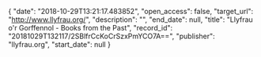 {
  "date": "2018-10-29T13:21:17.483852", 
  "open_access": false, 
  "target_url": "http://www.llyfrau.org/", 
  "description": "", 
  "end_date": null, 
  "title": "Llyfrau o'r Gorffennol - Books from the Past", 
  "record_id": "20181029T132117/2SBlfrCcKoCrSzxPmYCO7A==", 
  "publisher": "llyfrau.org", 
  "start_date": null
}

